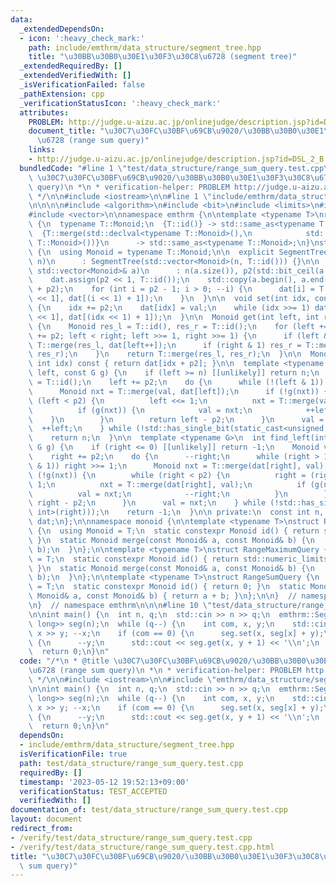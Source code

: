 ```yaml
---
data:
  _extendedDependsOn:
  - icon: ':heavy_check_mark:'
    path: include/emthrm/data_structure/segment_tree.hpp
    title: "\u30BB\u30B0\u30E1\u30F3\u30C8\u6728 (segment tree)"
  _extendedRequiredBy: []
  _extendedVerifiedWith: []
  _isVerificationFailed: false
  _pathExtension: cpp
  _verificationStatusIcon: ':heavy_check_mark:'
  attributes:
    PROBLEM: http://judge.u-aizu.ac.jp/onlinejudge/description.jsp?id=DSL_2_B
    document_title: "\u30C7\u30FC\u30BF\u69CB\u9020/\u30BB\u30B0\u30E1\u30F3\u30C8\
      \u6728 (range sum query)"
    links:
    - http://judge.u-aizu.ac.jp/onlinejudge/description.jsp?id=DSL_2_B
  bundledCode: "#line 1 \"test/data_structure/range_sum_query.test.cpp\"\n/*\n * @title\
    \ \u30C7\u30FC\u30BF\u69CB\u9020/\u30BB\u30B0\u30E1\u30F3\u30C8\u6728 (range sum\
    \ query)\n *\n * verification-helper: PROBLEM http://judge.u-aizu.ac.jp/onlinejudge/description.jsp?id=DSL_2_B\n\
    \ */\n\n#include <iostream>\n\n#line 1 \"include/emthrm/data_structure/segment_tree.hpp\"\
    \n\n\n\n#include <algorithm>\n#include <bit>\n#include <limits>\n#include <type_traits>\n\
    #include <vector>\n\nnamespace emthrm {\n\ntemplate <typename T>\nrequires requires\
    \ {\n  typename T::Monoid;\n  {T::id()} -> std::same_as<typename T::Monoid>;\n\
    \  {T::merge(std::declval<typename T::Monoid>(),\n            std::declval<typename\
    \ T::Monoid>())}\n      -> std::same_as<typename T::Monoid>;\n}\nstruct SegmentTree\
    \ {\n  using Monoid = typename T::Monoid;\n\n  explicit SegmentTree(const int\
    \ n)\n      : SegmentTree(std::vector<Monoid>(n, T::id())) {}\n\n  explicit SegmentTree(const\
    \ std::vector<Monoid>& a)\n      : n(a.size()), p2(std::bit_ceil(a.size())) {\n\
    \    dat.assign(p2 << 1, T::id());\n    std::copy(a.begin(), a.end(), dat.begin()\
    \ + p2);\n    for (int i = p2 - 1; i > 0; --i) {\n      dat[i] = T::merge(dat[i\
    \ << 1], dat[(i << 1) + 1]);\n    }\n  }\n\n  void set(int idx, const Monoid val)\
    \ {\n    idx += p2;\n    dat[idx] = val;\n    while (idx >>= 1) dat[idx] = T::merge(dat[idx\
    \ << 1], dat[(idx << 1) + 1]);\n  }\n\n  Monoid get(int left, int right) const\
    \ {\n    Monoid res_l = T::id(), res_r = T::id();\n    for (left += p2, right\
    \ += p2; left < right; left >>= 1, right >>= 1) {\n      if (left & 1) res_l =\
    \ T::merge(res_l, dat[left++]);\n      if (right & 1) res_r = T::merge(dat[--right],\
    \ res_r);\n    }\n    return T::merge(res_l, res_r);\n  }\n\n  Monoid operator[](const\
    \ int idx) const { return dat[idx + p2]; }\n\n  template <typename G>\n  int find_right(int\
    \ left, const G g) {\n    if (left >= n) [[unlikely]] return n;\n    Monoid val\
    \ = T::id();\n    left += p2;\n    do {\n      while (!(left & 1)) left >>= 1;\n\
    \      Monoid nxt = T::merge(val, dat[left]);\n      if (!g(nxt)) {\n        while\
    \ (left < p2) {\n          left <<= 1;\n          nxt = T::merge(val, dat[left]);\n\
    \          if (g(nxt)) {\n            val = nxt;\n            ++left;\n      \
    \    }\n        }\n        return left - p2;\n      }\n      val = nxt;\n    \
    \  ++left;\n    } while (!std::has_single_bit(static_cast<unsigned int>(left)));\n\
    \    return n;\n  }\n\n  template <typename G>\n  int find_left(int right, const\
    \ G g) {\n    if (right <= 0) [[unlikely]] return -1;\n    Monoid val = T::id();\n\
    \    right += p2;\n    do {\n      --right;\n      while (right > 1 && (right\
    \ & 1)) right >>= 1;\n      Monoid nxt = T::merge(dat[right], val);\n      if\
    \ (!g(nxt)) {\n        while (right < p2) {\n          right = (right << 1) +\
    \ 1;\n          nxt = T::merge(dat[right], val);\n          if (g(nxt)) {\n  \
    \          val = nxt;\n            --right;\n          }\n        }\n        return\
    \ right - p2;\n      }\n      val = nxt;\n    } while (!std::has_single_bit(static_cast<unsigned\
    \ int>(right)));\n    return -1;\n  }\n\n private:\n  const int n, p2;\n  std::vector<Monoid>\
    \ dat;\n};\n\nnamespace monoid {\n\ntemplate <typename T>\nstruct RangeMinimumQuery\
    \ {\n  using Monoid = T;\n  static constexpr Monoid id() { return std::numeric_limits<Monoid>::max();\
    \ }\n  static Monoid merge(const Monoid& a, const Monoid& b) {\n    return std::min(a,\
    \ b);\n  }\n};\n\ntemplate <typename T>\nstruct RangeMaximumQuery {\n  using Monoid\
    \ = T;\n  static constexpr Monoid id() { return std::numeric_limits<Monoid>::lowest();\
    \ }\n  static Monoid merge(const Monoid& a, const Monoid& b) {\n    return std::max(a,\
    \ b);\n  }\n};\n\ntemplate <typename T>\nstruct RangeSumQuery {\n  using Monoid\
    \ = T;\n  static constexpr Monoid id() { return 0; }\n  static Monoid merge(const\
    \ Monoid& a, const Monoid& b) { return a + b; }\n};\n\n}  // namespace monoid\n\
    \n}  // namespace emthrm\n\n\n#line 10 \"test/data_structure/range_sum_query.test.cpp\"\
    \n\nint main() {\n  int n, q;\n  std::cin >> n >> q;\n  emthrm::SegmentTree<emthrm::monoid::RangeSumQuery<long\
    \ long>> seg(n);\n  while (q--) {\n    int com, x, y;\n    std::cin >> com >>\
    \ x >> y; --x;\n    if (com == 0) {\n      seg.set(x, seg[x] + y);\n    } else\
    \ {\n      --y;\n      std::cout << seg.get(x, y + 1) << '\\n';\n    }\n  }\n\
    \  return 0;\n}\n"
  code: "/*\n * @title \u30C7\u30FC\u30BF\u69CB\u9020/\u30BB\u30B0\u30E1\u30F3\u30C8\
    \u6728 (range sum query)\n *\n * verification-helper: PROBLEM http://judge.u-aizu.ac.jp/onlinejudge/description.jsp?id=DSL_2_B\n\
    \ */\n\n#include <iostream>\n\n#include \"emthrm/data_structure/segment_tree.hpp\"\
    \n\nint main() {\n  int n, q;\n  std::cin >> n >> q;\n  emthrm::SegmentTree<emthrm::monoid::RangeSumQuery<long\
    \ long>> seg(n);\n  while (q--) {\n    int com, x, y;\n    std::cin >> com >>\
    \ x >> y; --x;\n    if (com == 0) {\n      seg.set(x, seg[x] + y);\n    } else\
    \ {\n      --y;\n      std::cout << seg.get(x, y + 1) << '\\n';\n    }\n  }\n\
    \  return 0;\n}\n"
  dependsOn:
  - include/emthrm/data_structure/segment_tree.hpp
  isVerificationFile: true
  path: test/data_structure/range_sum_query.test.cpp
  requiredBy: []
  timestamp: '2023-05-12 19:52:13+09:00'
  verificationStatus: TEST_ACCEPTED
  verifiedWith: []
documentation_of: test/data_structure/range_sum_query.test.cpp
layout: document
redirect_from:
- /verify/test/data_structure/range_sum_query.test.cpp
- /verify/test/data_structure/range_sum_query.test.cpp.html
title: "\u30C7\u30FC\u30BF\u69CB\u9020/\u30BB\u30B0\u30E1\u30F3\u30C8\u6728 (range\
  \ sum query)"
---
```


